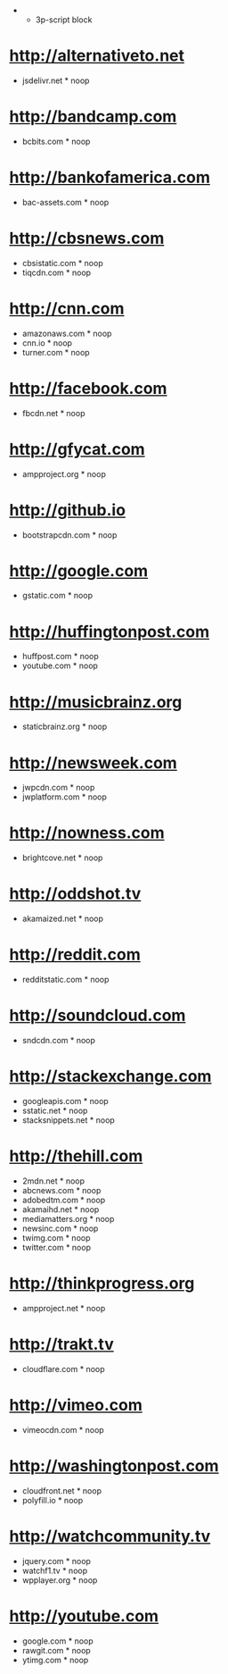 * * 3p-script block

# http://alternativeto.net
* jsdelivr.net * noop

# http://bandcamp.com
* bcbits.com * noop

# http://bankofamerica.com
* bac-assets.com * noop

# http://cbsnews.com
* cbsistatic.com * noop
* tiqcdn.com * noop

# http://cnn.com
* amazonaws.com * noop
* cnn.io * noop
* turner.com * noop

# http://facebook.com
* fbcdn.net * noop

# http://gfycat.com
* ampproject.org * noop

# http://github.io
* bootstrapcdn.com * noop

# http://google.com
* gstatic.com * noop

# http://huffingtonpost.com
* huffpost.com * noop
* youtube.com * noop

# http://musicbrainz.org
* staticbrainz.org * noop

# http://newsweek.com
* jwpcdn.com * noop
* jwplatform.com * noop

# http://nowness.com
* brightcove.net * noop

# http://oddshot.tv
* akamaized.net * noop

# http://reddit.com
* redditstatic.com * noop

# http://soundcloud.com
* sndcdn.com * noop

# http://stackexchange.com
* googleapis.com * noop
* sstatic.net * noop
* stacksnippets.net * noop

# http://thehill.com
* 2mdn.net * noop
* abcnews.com * noop
* adobedtm.com * noop
* akamaihd.net * noop
* mediamatters.org * noop
* newsinc.com * noop
* twimg.com * noop
* twitter.com * noop

# http://thinkprogress.org
* ampproject.net * noop

# http://trakt.tv
* cloudflare.com * noop

# http://vimeo.com
* vimeocdn.com * noop

# http://washingtonpost.com
* cloudfront.net * noop
* polyfill.io * noop

# http://watchcommunity.tv
* jquery.com * noop
* watchf1.tv * noop
* wpplayer.org * noop

# http://youtube.com
* google.com * noop
* rawgit.com * noop
* ytimg.com * noop
